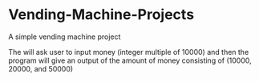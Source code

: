 # Vending-Machine-Projects
A simple vending machine project

The will ask user to input money (integer multiple of 10000) and then the program will give an output of the amount of money consisting of (10000, 20000, and 50000)
